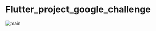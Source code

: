# Flutter_project_google_challenge
![main](https://user-images.githubusercontent.com/70472042/229164245-981882ec-a655-46f9-8e80-2795c368ea2d.gif)
